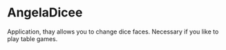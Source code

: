 # AngelaDicee
Application, thay allows you to change dice faces. Necessary if you like to play table games. 
